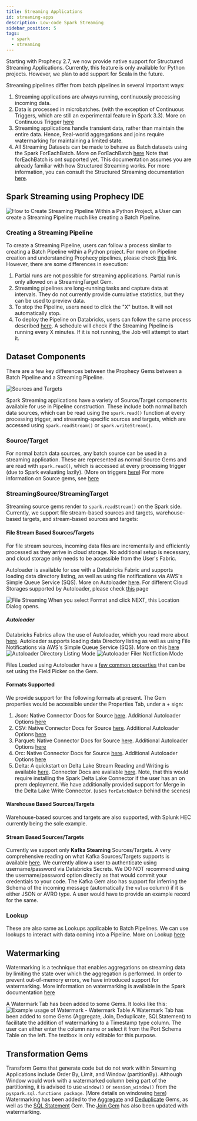 ```yaml
---
title: Streaming Applications
id: streaming-apps
description: Low-code Spark Streaming
sidebar_position: 5
tags:
  - spark
  - streaming
---
```


Starting with Prophecy 2.7, we now provide native support for Structured Streaming Applications. Currently, this feature is only available for Python projects. However, we plan to add support for Scala in the future.

Streaming pipelines differ from batch pipelines in several important ways:

1. Streaming applications are always running, continuously processing incoming data.
2. Data is processed in microbatches. (with the exception of Continuous Triggers, which are still an experimental feature in Spark 3.3). More on Continuous Trigger [here](https://spark.apache.org/docs/latest/structured-streaming-programming-guide.html#continuous-processing)
3. Streaming applications handle transient data, rather than maintain the entire data. Hence, Real-world aggregations and joins require watermarking for maintaining a limited state.
4. All Streaming Datasets can be made to behave as Batch datasets using the Spark ForEachBatch. More on ForEachBatch [here](https://spark.apache.org/docs/3.1.1/api/python/reference/api/pyspark.sql.streaming.DataStreamWriter.foreachBatch.html) Note that forEachBatch is ont supported yet.
   This documentation assumes you are already familiar with how Structured Streaming works. For more information, you can consult the Structured Streaming documentation [here](https://spark.apache.org/docs/latest/structured-streaming-programming-guide.html).

## Spark Streaming using Prophecy IDE

![How to Create Streaming Pipeline](./img/create-streaming-pipeline.png)
Within a Python Project, a User can create a Streaming Pipeline much like creating a Batch Pipeline.

### Creating a Streaming Pipeline

To create a Streaming Pipeline, users can follow a process similar to creating a Batch Pipeline within a Python project. For more on Pipeline creation and understanding Prophecy pipelines, please check [this](/concepts/pipeline) link. However, there are some differences in execution:

1. Partial runs are not possible for streaming applications. Partial run is only allowed on a StreamingTarget Gem.
2. Streaming pipelines are long-running tasks and capture data at intervals. They do not currently provide cumulative statistics, but they can be used to preview data.
3. To stop the Pipeline, users need to click the "X" button. It will not automatically stop.
4. To deploy the Pipeline on Databricks, users can follow the same process described [here](/low-code-jobs/databricks-jobs). A schedule will check if the Streaming Pipeline is running every X minutes. If it is not running, the Job will attempt to start it.

## Dataset Components

There are a few key differences between the Prophecy Gems between a Batch Pipeline and a Streaming Pipeline.

![Sources and Targets](./img/source-screen.png)

Spark Streaming applications have a variety of Source/Target components available for use in Pipeline construction. These include both normal batch data sources, which can be read using the `spark.read()` function at every processing trigger, and streaming-specific sources and targets, which are accessed using `spark.readStream()` or `spark.writeStream()`.

### Source/Target

For normal batch data sources, any batch source can be used in a streaming application. These are represented as normal Source Gems and are read with `spark.read()`, which is accessed at every processing trigger (due to Spark evaluating lazily). (More on triggers [here](https://spark.apache.org/docs/latest/structured-streaming-programming-guide.html#triggers))
For more information on Source gems, see [here](/low-code-spark/gems/source-target/source-target.md)

### StreamingSource/StreamingTarget

Streaming source gems render to `spark.readStream()` on the Spark side. Currently, we support file stream-based sources and targets, warehouse-based targets, and stream-based sources and targets:

#### File Stream Based Sources/Targets

For file stream sources, incoming data files are incrementally and efficiently processed as they arrive in cloud storage. No additional setup is necessary, and cloud storage only needs to be accessible from the User's Fabric.

Autoloader is available for use with a Databricks Fabric and supports loading data directory listing, as well as using file notifications via AWS's Simple Queue Service (SQS). More on Autoloader [here](https://docs.databricks.com/ingestion/auto-loader/index.html). For different Cloud Storages supported by Autoloader, please check [this](https://docs.databricks.com/ingestion/auto-loader/file-detection-modes.html) page

![File Streaming](./img/file-source.png)
When you select Format and click NEXT, this Location Dialog opens.

##### Autoloader

Databricks Fabrics allow the use of Autoloader, which you read more about [here](https://docs.databricks.com/ingestion/auto-loader/index.html).
Autoloader supports loading data Directory listing as well as using File Notifications via AWS's Simple Queue Service (SQS). More on this [here](https://docs.databricks.com/ingestion/auto-loader/file-detection-modes.html)
![Autoloader Directory Listing Mode](./img/autoloader-directory-listing.png)
![Autoloader Filer Notifiction Mode](./img/autoloader-file-notification.png)

Files Loaded using Autoloader have a [few common properties](https://docs.databricks.com/ingestion/auto-loader/options.html#file-format-options) that can be set using the Field Picker on the Gem.

#### Formats Supported

We provide support for the following formats at present. The Gem properties would be accessible under the Properties Tab, under a + sign:

1. Json: Native Connector Docs for Source [here](https://spark.apache.org/docs/3.1.3/api/python/reference/api/pyspark.sql.streaming.DataStreamReader.json.html). Additional Autoloader Options [here](https://docs.databricks.com/ingestion/auto-loader/options.html#json-options)
2. CSV: Native Connector Docs for Source [here](https://spark.apache.org/docs/3.1.3/api/python/reference/api/pyspark.sql.streaming.DataStreamReader.csv.html). Additional Autoloader Options [here](https://docs.databricks.com/ingestion/auto-loader/options.html#csv-options)
3. Parquet: Native Connector Docs for Source [here](https://spark.apache.org/docs/3.1.3/api/python/reference/api/pyspark.sql.streaming.DataStreamReader.csv.html). Additional Autoloader Options [here](https://docs.databricks.com/ingestion/auto-loader/options.html#csv-options)
4. Orc: Native Connector Docs for Source [here](https://spark.apache.org/docs/3.1.3/api/python/reference/api/pyspark.sql.streaming.DataStreamReader.orc.html). Additional Autoloader Options [here](https://docs.databricks.com/ingestion/auto-loader/options.html#orc-options)
5. Delta: A quickstart on Delta Lake Stream Reading and Writing is available [here](https://docs.databricks.com/structured-streaming/delta-lake.html#delta-table-as-a-source). Connector Docs are available [here](https://docs.delta.io/latest/delta-streaming.html). Note, that this would require installing the Spark Delta Lake Connector if the user has an on prem deployment. We have additionally provided support for Merge in the Delta Lake Write Connector. (uses `forEatchBatch` behind the scenes)

#### Warehouse Based Sources/Targets

Warehouse-based sources and targets are also supported, with Splunk HEC currently being the sole example.

#### Stream Based Sources/Targets

Currently we support only **Kafka Steaming** Sources/Targets. A very comprehensive reading on what Kafka Sources/Targets supports is available [here](https://spark.apache.org/docs/latest/structured-streaming-kafka-integration.html).
We currently allow a user to authenticate using username/password via Databricks Secrets. We DO NOT recommend using the username/password option directly as that would commit your credentials to your code.
The Kafka Gem also has support for inferring the Schema of the incoming message (automatically the `value` column) if it is either JSON or AVRO type. A user would have to provide an example record for the same.

### Lookup

These are also same as Lookups applicable to Batch Pipelines. We can use lookups to interact with data coming into a Pipeline. More on Lookup [here](/low-code-spark/gems/source-target/lookup.md)

## Watermarking

Watermarking is a technique that enables aggregations on streaming data by limiting the state over which the aggregation is performed. In order to prevent out-of-memory errors, we have introduced support for watermarking. More information on watermarking is available in the Spark documentation [here](https://spark.apache.org/docs/latest/structured-streaming-programming-guide.html#window-operations-on-event-time)

A Watermark Tab has been added to some Gems. It looks like this:
![Example usage of Watermark - Watermark Table](./img/watermark-tab.png)
A Watermark Tab has been added to some Gems (Aggregate, Join, Deduplicate, SQLStatement) to facilitate the addition of watermarking to a Timestamp type column. The user can either enter the column name or select it from the Port Schema Table on the left. The textbox is only editable for this purpose.

## Transformation Gems

Transform Gems that generate code but do not work within Streaming Applications include Order By, Limit, and Window (partitionBy).
Although Window would work with a watermarked column being part of the partitioning, it is advised to use `window()` or `session_window()` from the `pyspark.sql.functions package`. (More details on windowing [here](https://spark.apache.org/docs/latest/structured-streaming-programming-guide.html#window-operations-on-event-time)) Watermarking has been added to the [Aggregate](/low-code-spark/gems/transform/aggregate.md) and [Deduplicate](/low-code-spark/gems/transform/deduplicate.md) Gems, as well as the [SQL Statement](/low-code-spark/gems/custom/sql-statement.md) Gem. The [Join Gem](/low-code-spark/gems/join-split/join.md) has also been updated with watermarking.
